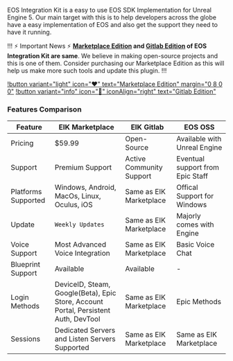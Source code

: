 EOS Integration Kit is a easy to use EOS SDK Implementation for Unreal Engine 5. Our main target with this is to help developers across the globe have a easy implementation of EOS and also get the support they need to have it running. 

!!! :zap: Important News :zap:
**[Marketplace Edition](https://www.unrealengine.com/marketplace/en-US/product/eos-integration-kit) and [Gitlab Edition](https://git.betide.studio/plugins/eos-integration-kit)  of EOS Integration Kit are same**. We believe in making open-source projects and this is one of them. Consider purchasing our Marketplace Edition as this will help us make more such tools and update this plugin.
!!!

[!button variant="light" icon=":heart:" text="Marketplace Edition" margin="0 8 0 0"](https://www.unrealengine.com/marketplace/en-US/product/eos-integration-kit)
[!button variant="info" icon=":rocket:" iconAlign="right" text="Gitlab Edition"](https://git.betide.studio/plugins/eos-integration-kit)

### Features Comparison

Feature  | **EIK Marketplace**  | EIK Gitlab| EOS OSS
---   | ---   | ---    | ---
Pricing | $59.99 | Open-Source | Available with  Unreal Engine
Support | Premium Support | Active Community Support | Eventual support from Epic Staff
Platforms Supported | Windows, Android, MacOs, Linux, Oculus, iOS | Same as EIK Marketplace | Offical Support for Windows
Update | `Weekly Updates` | Same as EIK Marketplace | Majorly comes with Engine
Voice Support | Most Advanced Voice Integration | Same as EIK Marketplace | Basic Voice Chat
Blueprint Support | Available | Available | -
Login Methods | DeviceID, Steam, Google(Beta), Epic Store, Account Portal, Persistent Auth, DevTool | Same as EIK Marketplace | Epic Methods
Sessions | Dedicated Servers and Listen Servers Supported | Same as EIK Marketplace | Same as EIK Marketplace


